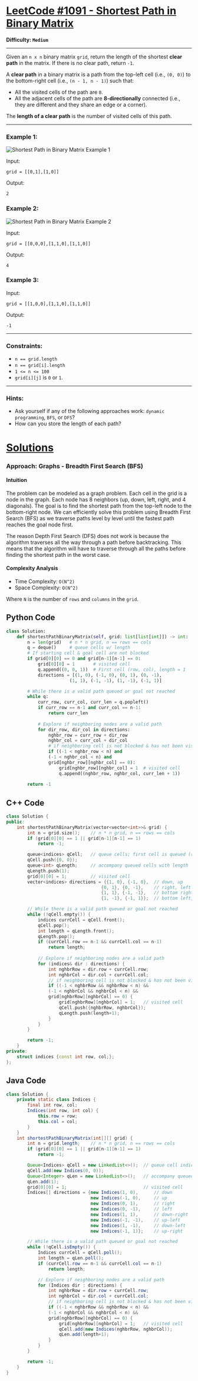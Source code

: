 # [LeetCode #1091 - Shortest Path in Binary Matrix](https://leetcode.com/problems/shortest-path-in-binary-matrix/)

**Difficulty: `Medium`**

---

Given an `n x n` binary matrix `grid`, return the length of the shortest **clear path** in the matrix. If there is no clear path, return `-1`.

A **clear path** in a binary matrix is a path from the top-left cell (i.e., `(0, 0)`) to the bottom-right cell (i.e., `(n - 1, n - 1)`) such that:

- All the visited cells of the path are `0`.
- All the adjacent cells of the path are **8-directionally** connected (i.e., they are different and they share an edge or a corner).

The **length of a clear path** is the number of visited cells of this path.

---

### Example 1:

![Shortest Path in Binary Matrix Example 1](shortestpath1-grid.png)

Input:
```
grid = [[0,1],[1,0]]
```

Output:
```
2
```


### Example 2:

![Shortest Path in Binary Matrix Example 2](shortestpath2-grid.png)

Input:
```
grid = [[0,0,0],[1,1,0],[1,1,0]]
```

Output:
```
4
```


### Example 3:

Input:
```
grid = [[1,0,0],[1,1,0],[1,1,0]]
```

Output:
```
-1
```


---

### Constraints:

- `n == grid.length`
- `n == grid[i].length`
- `1 <= n <= 100`
- `grid[i][j]` is `0` or `1`.

---
### Hints:
- Ask yourself if any of the following approaches work: `dynamic programming`, `BFS`, or `DFS`?
- How can you store the length of each path?

# [Solutions](https://github.com/Reddimus/LeetCode_Notes/tree/main/Graphs/Medium/LC_1091-Shortest_Path_in_Binary_Matrix)

### Approach: Graphs - Breadth First Search (BFS)

#### Intuition
The problem can be modeled as a graph problem. Each cell in the grid is a node in the graph. Each node has 8 neighbors (up, down, left, right, and 4 diagonals). The goal is to find the shortest path from the top-left node to the bottom-right node. We can efficiently solve this problem using Breadth First Search (BFS) as we traverse paths level by level until the fastest path reaches the goal node first. 

The reason Depth First Search (DFS) does not work is because the algorithm traverses all the way through a path before backtracking. This means that the algorithm will have to traverse through all the paths before finding the shortest path in the worst case. 

#### Complexity Analysis
- Time Complexity: `O(N^2)`  
- Space Complexity: `O(N^2)`  

Where `N` is the number of `rows` and `columns` in the `grid`.

## Python Code
```python
class Solution:
    def shortestPathBinaryMatrix(self, grid: list[list[int]]) -> int:
        n = len(grid)   # n * n grid, n == rows == cols
        q = deque()     # queue cells w/ length
        # If starting cell & goal cell are not blocked
        if grid[0][0] == 0 and grid[n-1][n-1] == 0:
            grid[0][0] = 1       # visited cell
            q.append((0, 0, 1))  # First cell (row, col), length = 1
            directions = [(1, 0), (-1, 0), (0, 1), (0, -1),
                        (1, 1), (-1, -1), (1, -1), (-1, 1)]

        # While there is a valid path queued or goal not reached
        while q:
            curr_row, curr_col, curr_len = q.popleft()
            if curr_row == n-1 and curr_col == n-1:
                return curr_len
            
            # Explore if neighboring nodes are a valid path
            for dir_row, dir_col in directions:
                nghbr_row = curr_row + dir_row
                nghbr_col = curr_col + dir_col
                # if neighboring cell is not blocked & has not been visited
                if ((-1 < nghbr_row < n) and 
                (-1 < nghbr_col < n) and 
                grid[nghbr_row][nghbr_col] == 0):
                    grid[nghbr_row][nghbr_col] = 1  # visited cell
                    q.append((nghbr_row, nghbr_col, curr_len + 1))
            
        return -1
```

## C++ Code
```cpp
class Solution {
public:
    int shortestPathBinaryMatrix(vector<vector<int>>& grid) {
        int n = grid.size();    // n * n grid, n == rows == cols
        if (grid[0][0] == 1 || grid[n-1][n-1] == 1) 
            return -1;

        queue<indices> qCell;   // queue cells; first cell is queued (r, c)
        qCell.push({0, 0});
        queue<int> qLength;     // accompany queued cells with length
        qLength.push(1);
        grid[0][0] = 1;         // visited cell
        vector<indices> directions = {{1, 0}, {-1, 0},  // down, up
                                    {0, 1}, {0, -1},    // right, left
                                    {1, 1}, {-1, -1},   // bottom right, top left
                                    {1, -1}, {-1, 1}};  // bottom left, top right

        // While there is a valid path queued or goal not reached
        while (!qCell.empty()) {
            indices currCell = qCell.front();
            qCell.pop();
            int length = qLength.front();
            qLength.pop();
            if (currCell.row == n-1 && currCell.col == n-1)
                return length;
            
            // Explore if neighboring nodes are a valid path
            for (indices& dir : directions) {
                int nghbrRow = dir.row + currCell.row;
                int nghbrCol = dir.col + currCell.col;
                // if neighboring cell is not blocked & has not been visited
                if ((-1 < nghbrRow && nghbrRow < n) &&
                (-1 < nghbrCol && nghbrCol < n) &&
                grid[nghbrRow][nghbrCol] == 0) {
                    grid[nghbrRow][nghbrCol] = 1;   // visited cell
                    qCell.push({nghbrRow, nghbrCol});
                    qLength.push(length+1);
                }
            }
        }

        return -1;
    }
private:
    struct indices {const int row, col;};
};
```

## Java Code
```java
class Solution {
    private static class Indices {
        final int row, col;
        Indices(int row, int col) {
            this.row = row;
            this.col = col;
        }
    }
    int shortestPathBinaryMatrix(int[][] grid) {
        int n = grid.length;    // n * n grid, n == rows == cols
        if (grid[0][0] == 1 || grid[n-1][n-1] == 1) 
            return -1;

        Queue<Indices> qCell = new LinkedList<>();  // queue cell indices
        qCell.add(new Indices(0, 0));
        Queue<Integer> qLen = new LinkedList<>();   // accompany queued cells with length
        qLen.add(1);
        grid[0][0] = 1;                             // visited cell
        Indices[] directions = {new Indices(1, 0),      // down
                                new Indices(-1, 0),     // up
                                new Indices(0, 1),      // right
                                new Indices(0, -1),     // left
                                new Indices(1, 1),      // down-right
                                new Indices(-1, -1),    // up-left
                                new Indices(1, -1),     // down-left
                                new Indices(-1, 1)};    // up-right

        // While there is a valid path queued or goal not reached
        while (!qCell.isEmpty()) {
            Indices currCell = qCell.poll();
            int length = qLen.poll();
            if (currCell.row == n-1 && currCell.col == n-1) 
                return length;

            // Explore if neighboring nodes are a valid path
            for (Indices dir : directions) {
                int nghbrRow = dir.row + currCell.row;
                int nghbrCol = dir.col + currCell.col;
                // if neighboring cell is not blocked & has not been visited
                if ((-1 < nghbrRow && nghbrRow < n) &&
                (-1 < nghbrCol && nghbrCol < n) &&
                grid[nghbrRow][nghbrCol] == 0) {
                    grid[nghbrRow][nghbrCol] = 1;   // visited cell
                    qCell.add(new Indices(nghbrRow, nghbrCol));
                    qLen.add(length+1);
                }
            }
        }

        return -1;
    }
}
```
